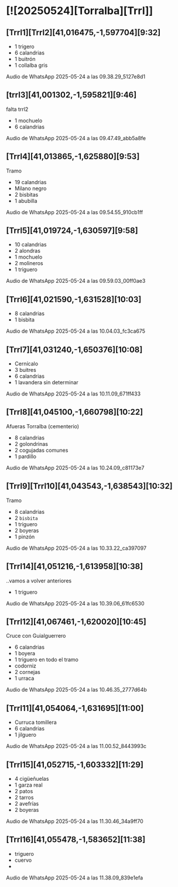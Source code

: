# [![20250524][Torralba][Trrl]]
<!--MODELO
# [#[20250418] [Vstb]](https://drive.google.com/drive/folders/1QmPpMglHaVGhmEvUFD5_p6lZT1EqGVr4?usp=drive_link)

- ## [Trrl1][Trrl2][41,016475,-1,597704][9:32]
Estructura subtítulo. Funcionan como etiquetas

- () comentarios a posteriori
Comentarios de audio en normal

- [audio] Buscar en BirdNET archivo día y hora

- 2 `bisbita` ID especie probable en eBird



## Vistabella 1 [Vstb1]
## Casablanca 1 [Csbl1][PO01]
## Vistabella 2 [Vstb2] Tramo 1-2
-->
## [Trrl1][Trrl2][41,016475,-1,597704][9:32]
- 1 trigero
- 6 calandrias
- 1 buitrón
- 1 collalba gris

Audio de WhatsApp 2025-05-24 a las 09.38.29_5127e8d1

## [trrl3][41,001302,-1,595821][9:46] 
falta trrl2
- 1 mochuelo
- 6 calandrias

Audio de WhatsApp 2025-05-24 a las 09.47.49_abb5a8fe


## [Trrl4][41,013865,-1,625880][9:53]
Tramo
- 19 calandrias
- Milano negro
- 2 bisbitas
- 1 abubilla

Audio de WhatsApp 2025-05-24 a las 09.54.55_910cb1ff

## [Trrl5][41,019724,-1,630597][9:58]
- 10 calandrias
- 2 alondras
- 1 mochuelo
- 2 molineros
- 1 triguero

Audio de WhatsApp 2025-05-24 a las 09.59.03_00ff0ae3

## [Trrl6][41,021590,-1,631528][10:03]
- 8 calandrias
- 1 bisbita

Audio de WhatsApp 2025-05-24 a las 10.04.03_fc3ca675

## [Trrl7][41,031240,-1,650376][10:08]
- Cernícalo
- 3 buitres
- 6 calandrias
- 1 lavandera sin determinar

Audio de WhatsApp 2025-05-24 a las 10.11.09_671ff433

## [Trrl8][41,045100,-1,660798][10:22]
Afueras Torralba (cementerio)
- 8 calandrias
- 2 golondrinas
- 2 cogujadas comunes
- 1 pardillo


Audio de WhatsApp 2025-05-24 a las 10.24.09_c81173e7


## [Trrl9][Trrl10][41,043543,-1,638543][10:32]
Tramo
- 8 calandrias
- 2 `bisbita`
- 1 triguero
- 2 boyeras
- 1 pinzón

Audio de WhatsApp 2025-05-24 a las 10.33.22_ca397097


## [Trrl14][41,051216,-1,613958][10:38]
..vamos a volver anteriores
- 1 triguero


Audio de WhatsApp 2025-05-24 a las 10.39.06_61fc6530

## [Trrl12][41,067461,-1,620020][10:45]
Cruce con Guialguerrero

- 6 calandrias
- 1 boyera
- 1 triguero en todo el tramo
- codorniz
- 2 cornejas
- 1 urraca

Audio de WhatsApp 2025-05-24 a las 10.46.35_2777d64b

## [Trrl11][41,054064,-1,631695][11:00]
- Curruca tomillera
- 6 calandrias
- 1 jilguero

Audio de WhatsApp 2025-05-24 a las 11.00.52_8443993c

## [Trrl15][41,052715,-1,603332][11:29]
- 4 cigüeñuelas
- 1 garza real
- 2 patos
- 2 tarros
- 2 avefrías
- 2 boyeras

Audio de WhatsApp 2025-05-24 a las 11.30.46_34a9ff70

## [Trrl16][41,055478,-1,583652][11:38]
- triguero
- cuervo
- 

Audio de WhatsApp 2025-05-24 a las 11.38.09_839e1efa